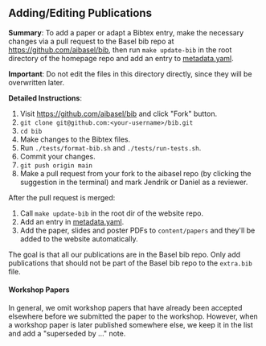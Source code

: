 ## Adding/Editing Publications

**Summary**: To add a paper or adapt a Bibtex entry, make the necessary changes
via a pull request to the Basel bib repo at https://github.com/aibasel/bib, then
run `make update-bib` in the root directory of the homepage repo and add
an entry to [metadata.yaml](metadata.yaml).

**Important**: Do not edit the files in this directory directly, since they will
be overwritten later.

**Detailed Instructions**:

1. Visit https://github.com/aibasel/bib and click "Fork" button.
2. `git clone git@github.com:<your-username>/bib.git`
3. `cd bib`
4. Make changes to the Bibtex files.
5. Run `./tests/format-bib.sh` and `./tests/run-tests.sh`.
6. Commit your changes.
7. `git push origin main`
8. Make a pull request from your fork to the aibasel repo (by clicking the
   suggestion in the terminal) and mark Jendrik or Daniel as a reviewer.

After the pull request is merged:

1. Call `make update-bib` in the root dir of the website repo.
2. Add an entry in [metadata.yaml](metadata.yaml).
3. Add the paper, slides and poster PDFs to `content/papers` and they'll be
   added to the website automatically.

The goal is that all our publications are in the Basel bib repo. Only add
publications that should not be part of the Basel bib repo to the `extra.bib`
file.

#### Workshop Papers

In general, we omit workshop papers that have already been accepted elsewhere
before we submitted the paper to the workshop. However, when a workshop paper is
later published somewhere else, we keep it in the list and add a "superseded by
..." note.
